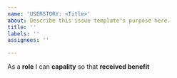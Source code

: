 ```yaml
---
name: 'USERSTORY: <Title>'
about: Describe this issue template's purpose here.
title: ''
labels: ''
assignees: ''

---
```


As a **role** I can **capality** so that **received benefit**
